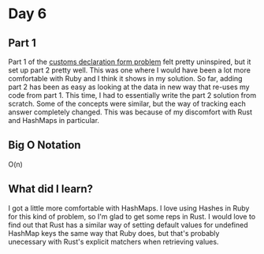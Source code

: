 # Day 6

## Part 1
Part 1 of the [customs declaration form problem](https://adventofcode.com/2020/day/6)
felt pretty uninspired, but it set up part 2 pretty well. This was one where I would have
been a lot more comfortable with Ruby and I think it shows in my solution. So far, adding
part 2 has been as easy as looking at the data in new way that re-uses my code from part 1.
This time, I had to essentially write the part 2 solution from scratch. Some of the
concepts were similar, but the way of tracking each answer completely changed. This was
because of my discomfort with Rust and HashMaps in particular.

## Big O Notation
O(n)

## What did I learn?
I got a little more comfortable with HashMaps. I love using Hashes in Ruby for this kind
of problem, so I'm glad to get some reps in Rust. I would love to find out that Rust has
a similar way of setting default values for undefined HashMap keys the same way that Ruby
does, but that's probably unecessary with Rust's explicit matchers when retrieving values.

